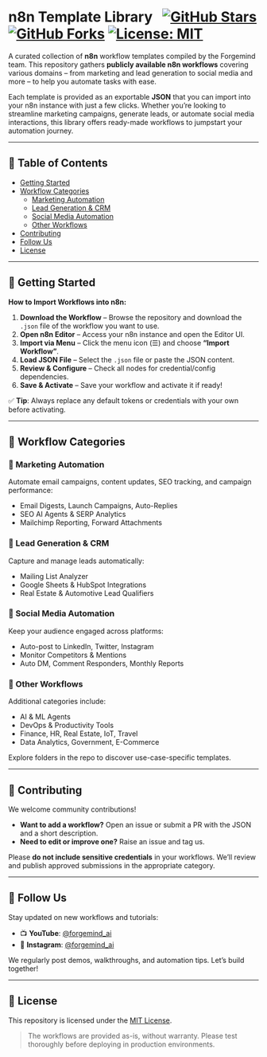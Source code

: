 # n8n Template Library &nbsp; [![GitHub Stars](https://img.shields.io/github/stars/Forgemind-git/n8n-template-library?style=social)](https://github.com/Forgemind-git/n8n-template-library/stargazers) [![GitHub Forks](https://img.shields.io/github/forks/Forgemind-git/n8n-template-library?style=social)](https://github.com/Forgemind-git/n8n-template-library/network) [![License: MIT](https://img.shields.io/badge/License-MIT-blue.svg)](#license)

A curated collection of **n8n** workflow templates compiled by the Forgemind team. This repository gathers **publicly available n8n workflows** covering various domains – from marketing and lead generation to social media and more – to help you automate tasks with ease.

Each template is provided as an exportable **JSON** that you can import into your n8n instance with just a few clicks. Whether you’re looking to streamline marketing campaigns, generate leads, or automate social media interactions, this library offers ready-made workflows to jumpstart your automation journey.

---

## 📑 Table of Contents

- [Getting Started](#getting-started)
- [Workflow Categories](#workflow-categories)
  - [Marketing Automation](#marketing-automation)
  - [Lead Generation & CRM](#lead-generation--crm)
  - [Social Media Automation](#social-media-automation)
  - [Other Workflows](#other-workflows)
- [Contributing](#contributing)
- [Follow Us](#follow-us)
- [License](#license)

---

## 🚀 Getting Started

**How to Import Workflows into n8n:**

1. **Download the Workflow** – Browse the repository and download the `.json` file of the workflow you want to use.
2. **Open n8n Editor** – Access your n8n instance and open the Editor UI.
3. **Import via Menu** – Click the menu icon (☰) and choose **“Import Workflow”**.
4. **Load JSON File** – Select the `.json` file or paste the JSON content.
5. **Review & Configure** – Check all nodes for credential/config dependencies.
6. **Save & Activate** – Save your workflow and activate it if ready!

✅ **Tip**: Always replace any default tokens or credentials with your own before activating.

---

## 📂 Workflow Categories

### 📣 Marketing Automation

Automate email campaigns, content updates, SEO tracking, and campaign performance:

- Email Digests, Launch Campaigns, Auto-Replies
- SEO AI Agents & SERP Analytics
- Mailchimp Reporting, Forward Attachments

### 📇 Lead Generation & CRM

Capture and manage leads automatically:

- Mailing List Analyzer
- Google Sheets & HubSpot Integrations
- Real Estate & Automotive Lead Qualifiers

### 📱 Social Media Automation

Keep your audience engaged across platforms:

- Auto-post to LinkedIn, Twitter, Instagram
- Monitor Competitors & Mentions
- Auto DM, Comment Responders, Monthly Reports

### 🧰 Other Workflows

Additional categories include:

- AI & ML Agents
- DevOps & Productivity Tools
- Finance, HR, Real Estate, IoT, Travel
- Data Analytics, Government, E-Commerce

Explore folders in the repo to discover use-case-specific templates.

---

## 🤝 Contributing

We welcome community contributions!

- **Want to add a workflow?** Open an issue or submit a PR with the JSON and a short description.
- **Need to edit or improve one?** Raise an issue and tag us.

Please **do not include sensitive credentials** in your workflows. We’ll review and publish approved submissions in the appropriate category.

---

## 📢 Follow Us

Stay updated on new workflows and tutorials:

- 📺 **YouTube**: [@forgemind_ai](https://www.youtube.com/@forgemind_ai)
- 📸 **Instagram**: [@forgemind_ai](https://www.instagram.com/forgemind_ai/)

We regularly post demos, walkthroughs, and automation tips. Let’s build together!

---

## 📝 License

This repository is licensed under the [MIT License](LICENSE).

> The workflows are provided as-is, without warranty. Please test thoroughly before deploying in production environments.
